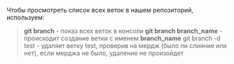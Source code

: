 Чтобы просмотреть список всех веток в нашем репозиторий, используем:
> **git branch** - показ всех веток в консоли
> **git branch branch_name** - происходит создание ветки с именем **branch_name**
git branch -d test - удаляет ветку test, проверив на мердж (было ли слияние или нет), если мерджа не было, удаление не произойдет